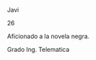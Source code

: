 <nombre>Javi</nombre>

<edad> 26 </edad>

<ocio>Aficionado a la novela negra.</ocio>

<carrera> Grado Ing. Telematica </carrera>